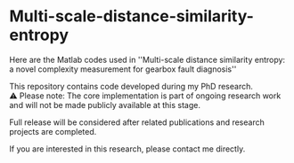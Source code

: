 # Multi-scale-distance-similarity-entropy
Here are the Matlab codes used in ''Multi-scale distance similarity entropy: a novel complexity measurement for gearbox fault diagnosis''


This repository contains code developed during my PhD research.  
⚠️ Please note: The core implementation is part of ongoing research work and will not be made publicly available at this stage.  

 Full release will be considered after related publications and research projects are completed.  

If you are interested in this research, please contact me directly.
